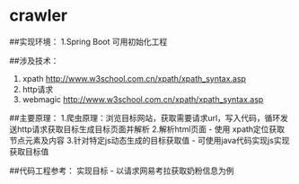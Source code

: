 # crawler


##实现环境：
1.Spring Boot 可用初始化工程

##涉及技术：
1. xpath http://www.w3school.com.cn/xpath/xpath_syntax.asp
2. http请求
3. webmagic   http://www.w3school.com.cn/xpath/xpath_syntax.asp

##主要原理：
1.爬虫原理：浏览目标网站，获取需要请求url，写入代码，循环发送http请求获取目标生成目标页面并解析
2.解析html页面 - 使用 xpath定位获取节点元素及内容
3.针对特定js动态生成的目标获取值 - 可使用java代码实现js实现 获取目标值

##代码工程参考：
实现目标 - 以请求网易考拉获取奶粉信息为例